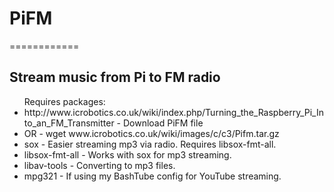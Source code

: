 <h1>PiFM</h1>
============
<h2>Stream music from Pi to FM radio</h2>
<ul>Requires packages:
<li>http://www.icrobotics.co.uk/wiki/index.php/Turning_the_Raspberry_Pi_Into_an_FM_Transmitter - Download PiFM file</li>
<li>OR - wget www.icrobotics.co.uk/wiki/images/c/c3/Pifm.tar.gz</li>
<li>sox - Easier streaming mp3 via radio. Requires libsox-fmt-all.</li>
<li>libsox-fmt-all - Works with sox for mp3 streaming.</li>
<li>libav-tools - Converting to  mp3 files.</li>
<li>mpg321 - If using my BashTube config for YouTube streaming.</li>
</ul>
